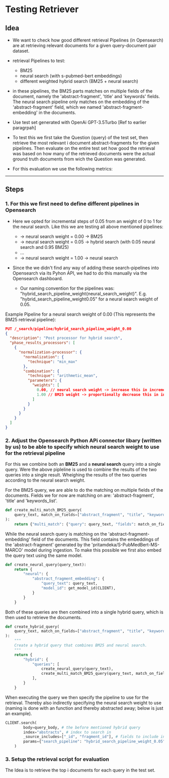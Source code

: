 # Testing Retriever

## Idea

- We want to check how good different retrieval Pipelines (in Opensearch) are at retrieving relevant documents for a given query-document pair dataset.

- retrieval Pipelines to test:
  - BM25
  - neural search (with s-pubmed-bert embeddings)
  - different weighted hybrid search (BM25 + neural search)

- in these pipelines, the BM25 parts matches on multiple fields of the document, namely the 'abstract-fragment', 'title' and 'keywords' fields. The neural search pipeline only matches on the embedding of the 'abstract-fragment' field, which we named 'abstract-fragment-embedding' in the documents.

- Use test set generated with OpenAi GPT-3.5Turbo [Ref to earlier paragrpah]

- To test this we first take the Question (query) of the test set, then retrieve the most relevant i document abstract-fragments for the given pipelines. Then evaluate on the entire test set how good the retrieval was based on how many of the retrieved documents were the actual ground truth documents from wich the Question was generated.

- For this evaluation we use the following metrics:
    <!-- TODO! -->

---

## Steps

### 1. For this we first need to define different pipelines in Opensearch

- Here we opted for incremental steps of 0.05 from an weight of 0 to 1 for the neural search. Like this we are testing all above mentioned pipelines:
  - -> neural search weight = 0.00 -> BM25
  - -> neural search weight = 0.05 -> hybrid search (with 0.05 neural search and 0.95 BM25)
  - ...
  - -> neural search weight = 1.00 -> neural search

- Since the we didn't find any way of adding these search-pipelines into Opensearch via its Pyhon API, we had to do this manually via the Opensearch dashboard.

  - Our naming convention for the pipelines was:  "hybrid_search_pipeline_weight{neural_search_weight}". E.g. "hybrid_search_pipeline_weight0.05" for a neural search weight of 0.05.

Example Pipeline for a neural search weight of 0.00 (This represents the BM25 retrieval pipeline):

```json
PUT /_search/pipeline/hybrid_search_pipeline_weight_0.00
{
  "description": "Post processor for hybrid search",
  "phase_results_processors": [
    {
      "normalization-processor": {
        "normalization": {
          "technique": "min_max"
        },
        "combination": {
          "technique": "arithmetic_mean",
          "parameters": {
            "weights": [
              0.00, // neural search weight -> increase this in increments of 0.05
              1.00 // BM25 weight -> proportionally decrease this in increments of 0.05
            ]
          }
        }
      }
    }
  ]
}
```

### 2. Adjust the Opensearch Python APi connector libary (written by us) to be able to specify which neural search weight to use for the retrieval pipeline

For this we combine both an **BM25** and a **neural search** query into a single query. Were the above pipleline is used to combine the results of the two queries into a single result. Wheighing the results of the two queries according to the neural search weight.

For the BM25 query, we are able to do the matching on multiple fields of the documents. Fields we for now are matching on are: 'abstract-fragment', 'title' and 'keywords_list'.

```python
def create_multi_match_BM25_query(
    query_text, match_on_fields=["abstract_fragment", "title", "keyword_list"]
):
    return {"multi_match": {"query": query_text, "fields": match_on_fields}}
```

While the neural search query is  matching on the 'abstract-fragment-embedding' field of the documents. This field contains the embeddings of the 'abstract-fragment' generated by the 'pritamdeka/S-PubMedBert-MS-MARCO' model during ingestion. To make this possible we first also embed the query text using the same model.

```python
def create_neural_query(query_text):
    return {
        "neural": {
            "abstract_fragment_embedding": {
                "query_text": query_text,
                "model_id": get_model_id(CLIENT),
            }
        }
    }
```

Both of these queries are then combined into a single hybrid query, which is then used to retrieve the documents.

```python
def create_hybrid_query(
    query_text, match_on_fields=["abstract_fragment", "title", "keyword_list"]
):
    """
    Create a hybrid query that combines BM25 and neural search.
    """
    return {
        "hybrid": {
            "queries": [
                create_neural_query(query_text),
                create_multi_match_BM25_query(query_text, match_on_fields),
            ],
        }
    }
```

When executing the query we then specify the pipeline to use for the retrieval. Thereby also indirectly specifying the neural search weight to use (naming is done with an function and thereby abstracted away; below is just an example).

```python
CLIENT.search(
        body=query_body, # the before mentioned hybrid query
        index="abstracts", # index to search in
        _source_includes=["_id", "fragment_id"], # fields to include in the result
        params={"search_pipeline": "hybrid_search_pipeline_weight_0.05"}, # specify the pipeline
    )
```

### 3. Setup the retrieval script for evaluation

The Idea is to retrieve the top i documents for each query in the test set.



